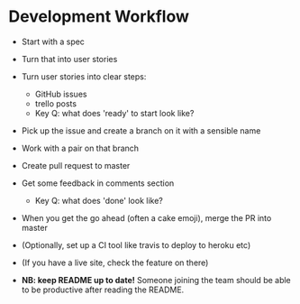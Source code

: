 # Development Workflow

* Start with a spec
* Turn that into user stories
* Turn user stories into clear steps:
  - GitHub issues
  - trello posts
  - Key Q: what does 'ready' to start look like?
* Pick up the issue and create a branch on it with a sensible name
* Work with a pair on that branch
* Create pull request to master
* Get some feedback in comments section
  - Key Q: what does 'done' look like?
* When you get the go ahead (often a cake emoji), merge the PR into master
* (Optionally, set up a CI tool like travis to deploy to heroku etc)
* (If you have a live site, check the feature on there)



* **NB: keep README up to date!** Someone joining the team should be able to be productive after reading the README.
